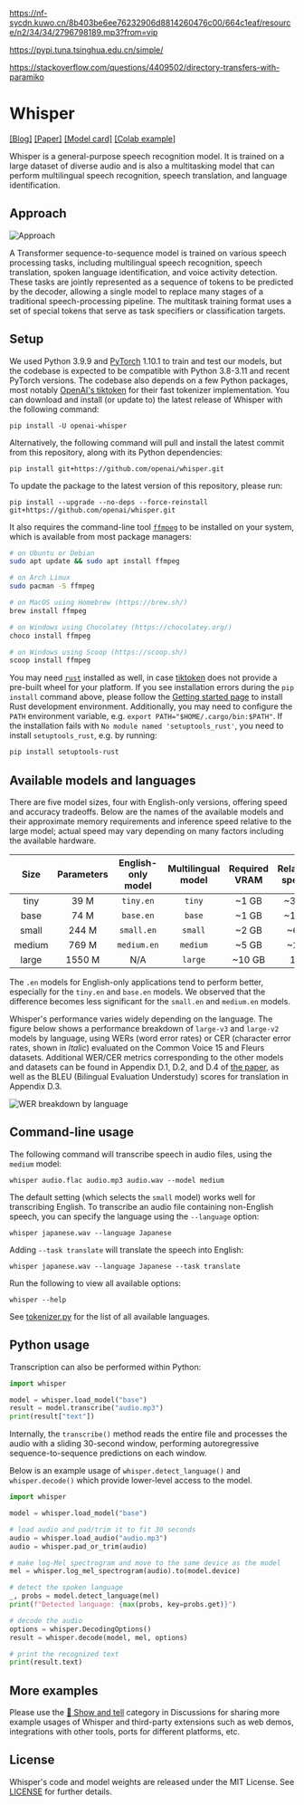 https://nf-sycdn.kuwo.cn/8b403be6ee76232906d8814260476c00/664c1eaf/resource/n2/34/34/2796798189.mp3?from=vip

https://pypi.tuna.tsinghua.edu.cn/simple/

https://stackoverflow.com/questions/4409502/directory-transfers-with-paramiko


# Whisper

[[Blog]](https://openai.com/blog/whisper)
[[Paper]](https://arxiv.org/abs/2212.04356)
[[Model card]](https://github.com/openai/whisper/blob/main/model-card.md)
[[Colab example]](https://colab.research.google.com/github/openai/whisper/blob/master/notebooks/LibriSpeech.ipynb)

Whisper is a general-purpose speech recognition model. It is trained on a large dataset of diverse audio and is also a multitasking model that can perform multilingual speech recognition, speech translation, and language identification.


## Approach

![Approach](https://raw.githubusercontent.com/openai/whisper/main/approach.png)

A Transformer sequence-to-sequence model is trained on various speech processing tasks, including multilingual speech recognition, speech translation, spoken language identification, and voice activity detection. These tasks are jointly represented as a sequence of tokens to be predicted by the decoder, allowing a single model to replace many stages of a traditional speech-processing pipeline. The multitask training format uses a set of special tokens that serve as task specifiers or classification targets.


## Setup

We used Python 3.9.9 and [PyTorch](https://pytorch.org/) 1.10.1 to train and test our models, but the codebase is expected to be compatible with Python 3.8-3.11 and recent PyTorch versions. The codebase also depends on a few Python packages, most notably [OpenAI's tiktoken](https://github.com/openai/tiktoken) for their fast tokenizer implementation. You can download and install (or update to) the latest release of Whisper with the following command:

    pip install -U openai-whisper

Alternatively, the following command will pull and install the latest commit from this repository, along with its Python dependencies:

    pip install git+https://github.com/openai/whisper.git 

To update the package to the latest version of this repository, please run:

    pip install --upgrade --no-deps --force-reinstall git+https://github.com/openai/whisper.git

It also requires the command-line tool [`ffmpeg`](https://ffmpeg.org/) to be installed on your system, which is available from most package managers:

```bash
# on Ubuntu or Debian
sudo apt update && sudo apt install ffmpeg

# on Arch Linux
sudo pacman -S ffmpeg

# on MacOS using Homebrew (https://brew.sh/)
brew install ffmpeg

# on Windows using Chocolatey (https://chocolatey.org/)
choco install ffmpeg

# on Windows using Scoop (https://scoop.sh/)
scoop install ffmpeg
```

You may need [`rust`](http://rust-lang.org) installed as well, in case [tiktoken](https://github.com/openai/tiktoken) does not provide a pre-built wheel for your platform. If you see installation errors during the `pip install` command above, please follow the [Getting started page](https://www.rust-lang.org/learn/get-started) to install Rust development environment. Additionally, you may need to configure the `PATH` environment variable, e.g. `export PATH="$HOME/.cargo/bin:$PATH"`. If the installation fails with `No module named 'setuptools_rust'`, you need to install `setuptools_rust`, e.g. by running:

```bash
pip install setuptools-rust
```


## Available models and languages

There are five model sizes, four with English-only versions, offering speed and accuracy tradeoffs. Below are the names of the available models and their approximate memory requirements and inference speed relative to the large model; actual speed may vary depending on many factors including the available hardware.

|  Size  | Parameters | English-only model | Multilingual model | Required VRAM | Relative speed |
|:------:|:----------:|:------------------:|:------------------:|:-------------:|:--------------:|
|  tiny  |    39 M    |     `tiny.en`      |       `tiny`       |     ~1 GB     |      ~32x      |
|  base  |    74 M    |     `base.en`      |       `base`       |     ~1 GB     |      ~16x      |
| small  |   244 M    |     `small.en`     |      `small`       |     ~2 GB     |      ~6x       |
| medium |   769 M    |    `medium.en`     |      `medium`      |     ~5 GB     |      ~2x       |
| large  |   1550 M   |        N/A         |      `large`       |    ~10 GB     |       1x       |

The `.en` models for English-only applications tend to perform better, especially for the `tiny.en` and `base.en` models. We observed that the difference becomes less significant for the `small.en` and `medium.en` models.

Whisper's performance varies widely depending on the language. The figure below shows a performance breakdown of `large-v3` and `large-v2` models by language, using WERs (word error rates) or CER (character error rates, shown in *Italic*) evaluated on the Common Voice 15 and Fleurs datasets. Additional WER/CER metrics corresponding to the other models and datasets can be found in Appendix D.1, D.2, and D.4 of [the paper](https://arxiv.org/abs/2212.04356), as well as the BLEU (Bilingual Evaluation Understudy) scores for translation in Appendix D.3.

![WER breakdown by language](https://github.com/openai/whisper/assets/266841/f4619d66-1058-4005-8f67-a9d811b77c62)



## Command-line usage

The following command will transcribe speech in audio files, using the `medium` model:

    whisper audio.flac audio.mp3 audio.wav --model medium

The default setting (which selects the `small` model) works well for transcribing English. To transcribe an audio file containing non-English speech, you can specify the language using the `--language` option:

    whisper japanese.wav --language Japanese

Adding `--task translate` will translate the speech into English:

    whisper japanese.wav --language Japanese --task translate

Run the following to view all available options:

    whisper --help

See [tokenizer.py](https://github.com/openai/whisper/blob/main/whisper/tokenizer.py) for the list of all available languages.


## Python usage

Transcription can also be performed within Python: 

```python
import whisper

model = whisper.load_model("base")
result = model.transcribe("audio.mp3")
print(result["text"])
```

Internally, the `transcribe()` method reads the entire file and processes the audio with a sliding 30-second window, performing autoregressive sequence-to-sequence predictions on each window.

Below is an example usage of `whisper.detect_language()` and `whisper.decode()` which provide lower-level access to the model.

```python
import whisper

model = whisper.load_model("base")

# load audio and pad/trim it to fit 30 seconds
audio = whisper.load_audio("audio.mp3")
audio = whisper.pad_or_trim(audio)

# make log-Mel spectrogram and move to the same device as the model
mel = whisper.log_mel_spectrogram(audio).to(model.device)

# detect the spoken language
_, probs = model.detect_language(mel)
print(f"Detected language: {max(probs, key=probs.get)}")

# decode the audio
options = whisper.DecodingOptions()
result = whisper.decode(model, mel, options)

# print the recognized text
print(result.text)
```

## More examples

Please use the [🙌 Show and tell](https://github.com/openai/whisper/discussions/categories/show-and-tell) category in Discussions for sharing more example usages of Whisper and third-party extensions such as web demos, integrations with other tools, ports for different platforms, etc.


## License

Whisper's code and model weights are released under the MIT License. See [LICENSE](https://github.com/openai/whisper/blob/main/LICENSE) for further details.
